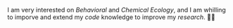 I am very interested on *Behavioral* and *Chemical Ecology*, and I am whilling to imporve and extend my _code_ knowledge to improve my *research*. 👨‍🔬

